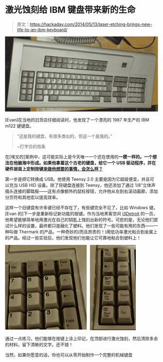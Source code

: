 # 激光蚀刻给 IBM 键盘带来新的生命

> 原文：<https://hackaday.com/2014/05/13/laser-etching-brings-new-life-to-an-ibm-keyboard/>

![IMG_20140314_011136](img/58799bbe41c96b22c1661ba67890715f.png)

[Evan]在当地的旧货店仔细阅读时，他发现了一个漂亮的 1987 年生产的 IBM m122 键键盘。

> “这是我的键盘，有很多类似的，但这一个是我的。”
> 
> ~打字员的信条

在[埃文的]案例中，这可能实际上是今天唯一一个还在使用的**一模一样的。一个想法在他脑海中形成。如果他拿着这个古老的键盘，给它一个 USB 驱动程序，并在硬件层面上定制按键[来做他想要的事情，会怎么样？](http://abzman2k.wordpress.com/2014/03/17/ibm-model-m-122key/)**

第一步是把它转换成 USB。他使用 Teensy 2.0 主要是因为它超级便宜，并且可以充当 USB HID 设备。除了将键盘连接到 Teensy，他还添加了通过 1/8”立体声插头连接的脚踏板——这有点像额外的鼠标按钮，允许他从左到右滚动画廊，添加分页符和其他宏以提高效率。

这样一个旧键盘有许多键已经不存在了，有些键完全不见了，比如 Windows 键。[Evan 的]下一步是重新标记新功能的按键。作为当地黑客空间 [i3Detroit](http://www.i3detroit.org/) 的一员，他希望能够简单地用激光在自己的钥匙上蚀刻出新的符号。可悲的是，无论他们尝试什么样的设置，最终都只是融化了塑料。他们发现了一些可能有用的东西——一种叫做 Thermark 的产品，一种奇妙的(而且昂贵的！)用低功率激光粘合到金属上的产品。经过一些实验后，他们发现他们也能让它可靠地粘合到塑料上！

![Laser Etched Keyboard](img/450b388d793a773dd7eabcc61c864984.png)

通过一点练习，他们能够在按键上涂上印记，在顶部进行激光蚀刻，然后清除多余的材料，留下清晰的文字。还不错！

当然，如果你愿意的话，你也可以从零开始制作一个完整的机械键盘